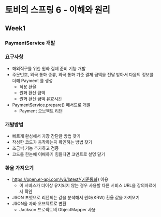 # 토비의 스프링 6 - 이해와 원리
## Week1
### PaymentService 개발
### 요구사항
- 해외직구를 위한 원화 결제 준비 기능 개발
- 주문번호, 외국 통화 종류, 외국 통화 기준 결제 금액을 전달 받아서 다음의 정보를 더해 Payment 를 생성
  - 적용 환율
  - 원화 환산 금액
  - 원화 환산 금액 유효시간
- PaymentService.prepare() 메서드로 개발
  - Payment 오브젝트 리턴
### 개발방법
- 빠르게 완성해서 가장 간단한 방법 찾기
- 작성한 코드가 동작하는지 확인하는 방법 찾기
- 조금씩 기능 추가하고 검증
- 코드를 한눈에 이해하기 힘들다면 코멘트로 설명 달기
### 환율 가져오기
- https://open.er-api.com/v6/latest/{기준통화} 이용
  - 이 서비스가 더이상 유지되지 않는 경우 사용할 다른 서비스 URL을 강의자료에서 확인
- JSON 포맷으로 리턴되는 값을 분석해서 원화(KRW) 환율 값을 가져오기
- JSON을 자바 오브젝트로 변환
  - Jackson 프로젝트의 ObjectMapper 사용